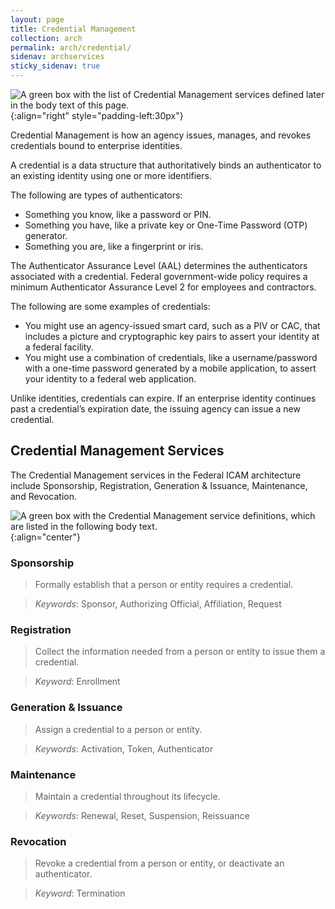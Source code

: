 ```yaml
---
layout: page
title: Credential Management
collection: arch
permalink: arch/credential/
sidenav: archservices
sticky_sidenav: true
---
```


![A green box with the list of Credential Management services defined later in the body text of this page.]({{site.baseurl}}/assets/arch/services/CredentialManagementServices.png){:align="right" style="padding-left:30px"}

Credential Management is how an agency issues, manages, and revokes credentials bound to enterprise identities.

A credential is a data structure that authoritatively binds an authenticator to an existing identity using one or more identifiers. 

The following are types of authenticators:

- Something you know, like a password or PIN.
- Something you have, like a private key or One-Time Password (OTP) generator.
- Something you are, like a fingerprint or iris. 

The Authenticator Assurance Level (AAL) determines the authenticators associated with a credential. Federal government-wide policy requires a minimum Authenticator Assurance 
Level 2 for employees and contractors.

The following are some examples of credentials:

- You might use an agency-issued smart card, such as a PIV or CAC, that includes a picture and cryptographic key pairs to assert your identity at a federal facility.
- You might use a combination of credentials, like a username/password with a one-time password generated by a mobile application, to assert your identity to a federal web 
application.

Unlike identities, credentials can expire. If an enterprise identity continues past a credential’s expiration date, the issuing agency can issue a new credential.

## Credential Management Services

The Credential Management services in the Federal ICAM architecture include Sponsorship, Registration, Generation & Issuance, Maintenance, and Revocation.

![A green box with the Credential Management service definitions, which are listed in the following body text.]({{site.baseurl}}/assets/arch/services/CredentialManagementServiceDefinitions.png){:align="center"}

### Sponsorship

> Formally establish that a person or entity requires a credential.

> *Keywords*: Sponsor, Authorizing Official, Affiliation, Request

### Registration

> Collect the information needed from a person or entity to issue them a credential.

> *Keyword*: Enrollment

### Generation & Issuance

> Assign a credential to a person or entity.

> *Keywords*: Activation, Token, Authenticator

### Maintenance

> Maintain a credential throughout its lifecycle. 

> *Keywords*: Renewal, Reset, Suspension, Reissuance

### Revocation

> Revoke a credential from a person or entity, or deactivate an authenticator.

> *Keyword*: Termination
